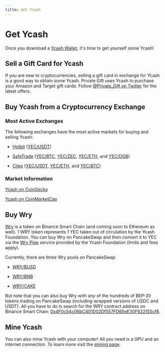 ```yaml
---
title: Get Ycash
---
```


# Get Ycash

Once you download a [Ycash Wallet](/wallets), it's time to get yourself some Ycash!

## Sell a Gift Card for Ycash

If you are new to cryptocurrencies, selling a gift card in exchange for
Ycash is a good way to obtain some Ycash. Private Gift uses Ycash to
purchase your Amazon and Target gift cards. Follow
[@Private_Gift on Twitter](https://twitter.com/Private_Gift) for the latest
offers.

## Buy Ycash from a Cryptocurrency Exchange

### Most Active Exchanges

The following exchanges have the most active markets for buying and selling Ycash:

* [Hotbit](https://www.hotbit.io/) ([YEC/USDT](https://www.hotbit.io/exchange?symbol=YEC_USDT))

* [SafeTrade](https://www.safe.trade) ([YEC/BTC](https://safe.trade/trading/yecbtc), [YEC/ZEC](https://safe.trade/trading/yeczec), [YEC/ETH](https://safe.trade/trading/yeceth), and [YEC/DGB](https://safe.trade/trading/yecdgb))

* [Citex](https://www.citex.co.kr) ([YEC/USDT](https://www.citex.co.kr/#/trade/YEC_USDT), [YEC/ETH](https://www.citex.co.kr/#/trade/YEC_ETH), and [YEC/BTC](https://www.citex.co.kr/#/trade/YEC_BTC))

### Market Information

[Ycash on CoinGecko](https://www.coingecko.com/en/coins/ycash)

[Ycash on CoinMarketCap](https://coinmarketcap.com/currencies/ycash/)

## Buy Wry

[Wry](/wry) is a token on Binance Smart Chain (and coming soon to Ethereum as well). 1 WRY token represents 1 YEC taken out of circulation by the Ycash Foundation. You can buy Wry on PancakeSwap and then convert it to YEC via the [Wry Pipe](wry#the-wry-pipe) service provided by the Ycash Foundation (limits and fees apply).

Currently, there are three Wry pools on PancakeSwap:

* [WRY/BUSD](https://exchange.pancakeswap.finance/#/swap?inputCurrency=0xe9e7cea3dedca5984780bafc599bd69add087d56&outputCurrency=0x4f0c54c06bc401d02df557fd65ee30f622155cf6)

* [WRY/BNB](https://exchange.pancakeswap.finance/#/swap?inputCurrency=0xbb4cdb9cbd36b01bd1cbaebf2de08d9173bc095c&outputCurrency=0x4f0c54c06bc401d02df557fd65ee30f622155cf6)

* [WRY/CAKE](https://exchange.pancakeswap.finance/#/swap?inputCurrency=0x0e09fabb73bd3ade0a17ecc321fd13a19e81ce82&outputCurrency=0x4f0c54c06bc401d02df557fd65ee30f622155cf6)

But note that you can also buy Wry with _any_ of the hundreds of BEP-20 tokens trading on PancakeSwap (including wrapped versions of USDC and USDT). All you have to do is search for the WRY contract address on Binance Smart Chain: [0x4F0c54c06bC401D02Df557FD65eE30F622155cf6](https://bscscan.com/token/0x4F0c54c06bC401D02Df557FD65eE30F622155cf6).




## Mine Ycash

You can also mine Ycash with your computer! All you need is a GPU and an internet connection. To learn more visit the [mining page](/mining).

